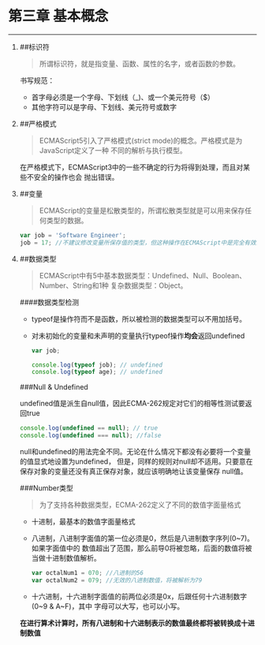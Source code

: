 # 第三章 基本概念
---

1. ##标识符
    >所谓标识符，就是指变量、函数、属性的名字，或者函数的参数。
    
    书写规范：
    - 首字母必须是一个字母、下划线（_)、或一个美元符号（$）
    - 其他字符可以是字母、下划线、美元符号或数字
    
2. ##严格模式
    >ECMAScript5引入了严格模式(strict mode)的概念。严格模式是为JavaScript定义了一种
    不同的解析与执行模型。
    
    在严格模式下，ECMAScript3中的一些不确定的行为将得到处理，而且对某些不安全的操作也会
    抛出错误。
    
3. ##变量
    >ECMAScript的变量是松散类型的，所谓松散类型就是可以用来保存任何类型的数据。
    
    ```javascript
    var job = 'Software Engineer';
    job = 17; //不建议修改变量所保存值的类型，但这种操作在ECMAScript中是完全有效的
    ```    
4. ##数据类型
    >ECMAScript中有5中基本数据类型：Undefined、Null、Boolean、Number、String和1种
    复杂数据类型：Object。
    
    ####数据类型检测
    
    - typeof是操作符而不是函数，所以被检测的数据类型可以不用加括号。
    
    - 对未初始化的变量和未声明的变量执行typeof操作**均会**返回undefined
    
       ```javascript
       var job;
       
       console.log(typeof job); // undefined
       console.log(typeof age); // undefined
       ```
        
    ###Null & Undefined
                
    undefined值是派生自null值，因此ECMA-262规定对它们的相等性测试要返回true

    ```javascript
    console.log(undefined == null); // true
    console.log(undefined === null); //false
    ```                    
    
    null和undefined的用法完全不同。无论在什么情况下都没有必要将一个变量的值显式地设置为undefined，
    但是，同样的规则对null却不适用。只要意在保存对象的变量还没有真正保存对象，就应该明确地让该变量保存
    null值。
    
    ###Number类型
    
    >为了支持各种数据类型，ECMA-262定义了不同的数值字面量格式
    
    - 十进制，最基本的数值字面量格式
    - 八进制，八进制字面值的第一位必须是0，然后是八进制数字序列(0~7)。如果字面值中的
    数值超出了范围，那么前导0将被忽略，后面的数值将被当做十进制数值解析。

        ```javascript
        var octalNum1 = 070; //八进制的56
        var octalNum2 = 079; //无效的八进制数值，将被解析为79
        ```    

    - 十六进制，十六进制字面值的前两位必须是0x，后跟任何十六进制数字(0~9 & A~F)，其中
      字母可以大写，也可以小写。
      
    **在进行算术计算时，所有八进制和十六进制表示的数值最终都将被转换成十进制数值**
